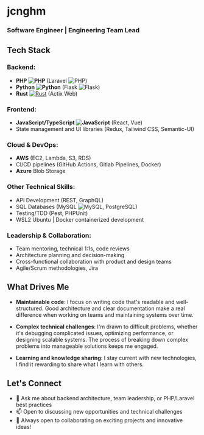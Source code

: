 # jcnghm
### Software Engineer | Engineering Team Lead

## Tech Stack
### Backend:
- **PHP ![PHP](https://img.shields.io/badge/-PHP-black?style=flat-square&logo=PHP)** (Laravel ![PHP](https://img.shields.io/badge/-laravel-black?style=flat-square&logo=laravel))
- **Python ![Python](https://img.shields.io/badge/-Python-black?style=flat-square&logo=Python)** (Flask ![Flask](https://img.shields.io/badge/-Flask-black?style=flat-square&logo=flask))
- **Rust** [![Rust](https://img.shields.io/badge/Rust-%23000000.svg?e&logo=rust&logoColor=white)](#) (Actix Web)

### Frontend:
- **JavaScript/TypeScript ![JavaScript](https://img.shields.io/badge/-JavaScript-black?style=flat-square&logo=javascript)** (React, Vue)
- State management and UI libraries (Redux, Tailwind CSS, Semantic-UI)

### Cloud & DevOps:
- **AWS** (EC2, Lambda, S3, RDS)
- CI/CD pipelines (GitHub Actions, Gitlab Pipelines, Docker)
- **Azure** Blob Storage

### Other Technical Skills:
- API Development (REST, GraphQL)
- SQL Databases (MySQL ![MySQL](https://img.shields.io/badge/-MySQL-black?style=flat-square&logo=mysql), PostgreSQL)
- Testing/TDD (Pest, PHPUnit)
- WSL2 Ubuntu | Docker containerized development

### Leadership & Collaboration:
- Team mentoring, technical 1:1s, code reviews
- Architecture planning and decision-making
- Cross-functional collaboration with product and design teams
- Agile/Scrum methodologies, Jira

## What Drives Me

- **Maintainable code**: I focus on writing code that's readable and well-structured. Good architecture and clear documentation make a real difference when working on teams and maintaining systems over time.
  
- **Complex technical challenges**: I'm drawn to difficult problems, whether it's debugging complicated issues, optimizing performance, or designing scalable systems. The process of breaking down complex problems into manageable solutions keeps me engaged.
  
- **Learning and knowledge sharing**: I stay current with new technologies, I find it rewarding to share what I learn with others.
  
## Let's Connect
- 💬 Ask me about backend architecture, team leadership, or PHP/Laravel best practices
- 📫 Open to discussing new opportunities and technical challenges
- 🚢 Always open to collaborating on exciting projects and innovative ideas!
